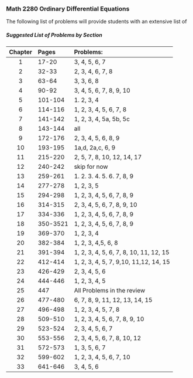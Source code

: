  ### Math 2280 Ordinary Differential Equations

The following list of problems will provide students with an extensive list of 

##### Suggested List of Problems by Section

| Chapter |    Pages    |  Problems:                             |
| :-----: | :---------- | :--------------------------------------|
| 1       |    17-20    |  3, 4, 5, 6, 7                         |
| 2       |    32-33    |  2, 3, 4, 6, 7, 8                      |
| 3       |    63-64    |  3, 3, 6, 8                            |
| 4       |    90-92    |  3, 4, 5, 6, 7, 8, 9, 10               |
| 5       |    101-104  |  1. 2, 3, 4                            |
| 6       |    114-116  |  1, 2, 3, 4, 5, 6, 7, 8                |
| 7       |    141-142  |  1, 2, 3, 4, 5a, 5b, 5c                |
| 8       |    143-144  |  all                                   |
| 9       |    172-176  |  2, 3, 4, 5, 6, 8, 9                   |
| 10      |    193-195  |  1a,d, 2a,c, 6, 9                      |
| 11      |    215-220  |  2, 5, 7, 8, 10, 12, 14, 17            |
| 12      |    240-242  |  skip for now                          |
| 13      |    259-261  |  1. 2. 3. 4. 5. 6. 7, 8, 9             |
| 14      |    277-278  |  1, 2, 3, 5                            |
| 15      |    294-298  |  1, 2, 3, 4, 5, 6, 7, 8, 9             |
| 16      |    314-315  |  2, 3, 4, 5, 6, 7, 8, 9, 10            |
| 17      |    334-336  |  1, 2, 3, 4, 5, 6, 7, 8, 9             |
| 18      |    350-3521 |  1, 2, 3, 4, 5, 6, 7, 8, 9             |
| 19      |    369-370  |  1, 2, 3, 4                            |
| 20      |    382-384  |  1, 2, 3, 4,5, 6, 8                    |
| 21      |    391-394  |  1, 2, 3, 4, 5, 6, 7, 8, 10, 11, 12, 15|
| 22      |    412-414  |  1, 2, 3, 4, 5, 7, 9,10, 11,12, 14, 15 |
| 23      |    426-429  |  2, 3, 4, 5, 6                         |
| 24      |    444-446  |  1, 2, 3, 4, 5                         |
| 25      |    447      |  All Problems in the review            |
| 26      |    477-480  |  6, 7, 8, 9, 11, 12, 13, 14, 15        |
| 27      |    496-498  |  1, 2, 3, 4, 5, 7, 8                   |
| 28      |    509-510  |  1, 2, 3, 4, 5, 6, 7, 8, 9, 10         |
| 29      |    523-524  |  2, 3, 4, 5, 6, 7                      |
| 30      |    553-556  |  2, 3, 4, 5, 6, 7, 8, 10, 12           |
| 31      |    572-573  |  1, 3, 5, 6, 7                         |
| 32      |    599-602  |  1, 2, 3, 4, 5, 6, 7, 10               |
| 33      |    641-646  |  3, 4, 5, 6                            |
